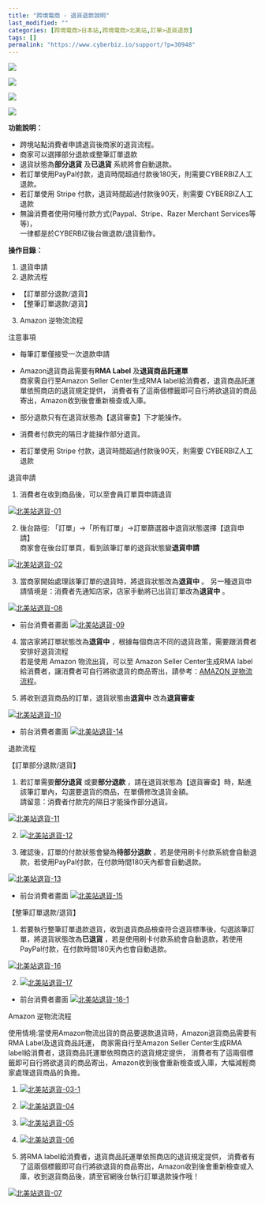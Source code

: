 ```yaml
---
title: "跨境電商 - 退貨退款說明"
last_modified: ""
categories: [跨境電商>日本站,跨境電商>北美站,訂單>退貨退款]
tags: []
permalink: "https://www.cyberbiz.io/support/?p=30948"
---
```


![](https://www.cyberbiz.io/support/wp-content/uploads/2021/09/wp-主視覺bar-1024x321.png)

![](https://www.cyberbiz.io/support/wp-content/uploads/適用站別.png)

[![](https://www.cyberbiz.io/support/wp-content/uploads/北美站.png)](https://www.cyberbiz.io/support/?page_id=9206)

[![](https://www.cyberbiz.io/support/wp-content/uploads/日本站.png)](https://www.cyberbiz.io/support/?page_id=33456)

**功能說明：**  

* 跨境站點消費者申請退貨後商家的退貨流程。
* 商家可以選擇部分退款或整筆訂單退款
* 退貨狀態為**部分退貨** 及**已退貨** 系統將會自動退款。
* 若訂單使用PayPal付款，退貨時間超過付款後180天，則需要CYBERBIZ人工退款。
* 若訂單使用 Stripe 付款，退貨時間超過付款後90天，則需要 CYBERBIZ人工退款
* 無論消費者使用何種付款方式(Paypal、Stripe、Razer Merchant Services等等)，  
一律都是於CYBERBIZ後台做退款/退貨動作。

**操作目錄：**

1. 退貨申請
2. 退款流程
* 【訂單部分退款/退貨】
* 【整筆訂單退款/退貨】
3. Amazon 逆物流流程

注意事項  

* 每筆訂單僅接受一次退款申請 
* Amazon退貨商品需要有**RMA Label** 及**退貨商品託運單**  
商家需自行至Amazon Seller Center生成RMA label給消費者，退貨商品託運單依照商店的退貨規定提供，
消費者有了這兩個標籤即可自行將欲退貨的商品寄出，Amazon收到後會重新檢查或入庫。

* 部分退款只有在退貨狀態為【退貨審查】下才能操作。 
* 消費者付款完的隔日才能操作部分退貨。 
* 若訂單使用 Stripe 付款，退貨時間超過付款後90天，則需要 CYBERBIZ人工退款


退貨申請  


1. 消費者在收到商品後，可以至會員訂單頁申請退貨

[![北美站退貨-01](https://www.cyberbiz.io/support/wp-content/uploads/北美站退貨-01.jpg)](https://www.cyberbiz.io/support/wp-content/uploads/北美站退貨-01.jpg)  

2. 後台路徑: 「訂單」→「所有訂單」→訂單篩選器中退貨狀態選擇【退貨申請】  
商家會在後台訂單頁，看到該筆訂單的退貨狀態變**退貨申請**



[![北美站退貨-02](https://www.cyberbiz.io/support/wp-content/uploads/北美站退貨-02.jpg)](https://www.cyberbiz.io/support/wp-content/uploads/北美站退貨-02.jpg)  

3. 當商家開始處理該筆訂單的退貨時，將退貨狀態改為**退貨中** 。
另一種退貨申請情境是：消費者先通知店家，店家手動將已出貨訂單改為**退貨中** 。  

[![北美站退貨-08](https://www.cyberbiz.io/support/wp-content/uploads/北美站退貨-08.jpg)](https://www.cyberbiz.io/support/wp-content/uploads/北美站退貨-08.jpg)  

* 前台消費者畫面
[![北美站退貨-09](https://www.cyberbiz.io/support/wp-content/uploads/北美站退貨-09.jpg)](https://www.cyberbiz.io/support/wp-content/uploads/北美站退貨-09.jpg)  

4. 當店家將訂單狀態改為**退貨中** ，根據每個商店不同的退貨政策，需要跟消費者安排好退貨流程  
若是使用 Amazon 物流出貨，可以至 Amazon Seller Center生成RMA
label給消費者，讓消費者可自行將欲退貨的商品寄出，請參考：[AMAZON
逆物流流程](https://www.cyberbiz.io/support/?p=30948#c)。  





5. 將收到退貨商品的訂單，退貨狀態由**退貨中** 改為**退貨審查**

[![北美站退貨-10](https://www.cyberbiz.io/support/wp-content/uploads/北美站退貨-10.jpg)](https://www.cyberbiz.io/support/wp-content/uploads/北美站退貨-10.jpg)  

* 前台消費者畫面
[![北美站退貨-14](https://www.cyberbiz.io/support/wp-content/uploads/北美站退貨-14.jpg)](https://www.cyberbiz.io/support/wp-content/uploads/北美站退貨-14.jpg.jpg)  

退款流程  


【訂單部分退款/退貨】

1. 若訂單需要**部分退貨** 或要**部分退款** ，請在退貨狀態為【退貨審查】時，點進該筆訂單內，勾選要退貨的商品，在單價修改退貨金額。  
請留意：消費者付款完的隔日才能操作部分退貨。


[![北美站退貨-11](https://www.cyberbiz.io/support/wp-content/uploads/北美站退貨-11.jpg)](https://www.cyberbiz.io/support/wp-content/uploads/北美站退貨-11.jpg)  

2. [![北美站退貨-12](https://www.cyberbiz.io/support/wp-content/uploads/北美站退貨-12.jpg)](https://www.cyberbiz.io/support/wp-content/uploads/北美站退貨-12.jpg)   

3. 確認後，訂單的付款狀態會變為**待部分退款** ，若是使用刷卡付款系統會自動退款，若使用PayPal付款，在付款時間180天內都會自動退款。

[![北美站退貨-13](https://www.cyberbiz.io/support/wp-content/uploads/北美站退貨-13.jpg)](https://www.cyberbiz.io/support/wp-content/uploads/北美站退貨-13.jpg)  

* 前台消費者畫面
[![北美站退貨-15](https://www.cyberbiz.io/support/wp-content/uploads/北美站退貨-15.jpg)](https://www.cyberbiz.io/support/wp-content/uploads/北美站退貨-15.jpg)  

【整筆訂單退款/退貨】

1. 若要執行整筆訂單退款退貨，收到退貨商品檢查符合退貨標準後，勾選該筆訂單，將退貨狀態改為**已退貨** ，若是使用刷卡付款系統會自動退款，若使用PayPal付款，在付款時間180天內也會自動退款。


[![北美站退貨-16](https://www.cyberbiz.io/support/wp-content/uploads/北美站退貨-16.jpg)](https://www.cyberbiz.io/support/wp-content/uploads/北美站退貨-16.jpg)  

2. [![北美站退貨-17](https://www.cyberbiz.io/support/wp-content/uploads/北美站退貨-17.jpg)](https://www.cyberbiz.io/support/wp-content/uploads/北美站退貨-17.jpg)   

* 前台消費者畫面
[![北美站退貨-18-1](https://www.cyberbiz.io/support/wp-content/uploads/北美站退貨-18-1.jpg)](https://www.cyberbiz.io/support/wp-content/uploads/北美站退貨-18-1.jpg)  

Amazon 逆物流流程  

使用情境:當使用Amazon物流出貨的商品要退款退貨時，Amazon退貨商品需要有RMA Label及退貨商品託運， 商家需自行至Amazon Seller
Center生成RMA label給消費者，退貨商品託運單依照商店的退貨規定提供，
消費者有了這兩個標籤即可自行將欲退貨的商品寄出，Amazon收到後會重新檢查或入庫，大幅減輕商家處理退貨商品的負擔。  


1. [![北美站退貨-03-1](https://www.cyberbiz.io/support/wp-content/uploads/北美站退貨-03-1.jpg)](https://www.cyberbiz.io/support/wp-content/uploads/北美站退貨-03-1.jpg)   

2. [![北美站退貨-04](https://www.cyberbiz.io/support/wp-content/uploads/北美站退貨-04.jpg)](https://www.cyberbiz.io/support/wp-content/uploads/北美站退貨-04.jpg)   

3. [![北美站退貨-05](https://www.cyberbiz.io/support/wp-content/uploads/北美站退貨-05.jpg)](https://www.cyberbiz.io/support/wp-content/uploads/北美站退貨-05.jpg)   

4. [![北美站退貨-06](https://www.cyberbiz.io/support/wp-content/uploads/北美站退貨-06.jpg)](https://www.cyberbiz.io/support/wp-content/uploads/北美站退貨-06.jpg)   

5. 將RMA label給消費者，退貨商品託運單依照商店的退貨規定提供， 消費者有了這兩個標籤即可自行將欲退貨的商品寄出，Amazon收到後會重新檢查或入庫，收到退貨商品後，請至官網後台執行訂單退款操作哦！

[![北美站退貨-07](https://www.cyberbiz.io/support/wp-content/uploads/北美站退貨-07.jpg)](https://www.cyberbiz.io/support/wp-content/uploads/北美站退貨-07.jpg)  

